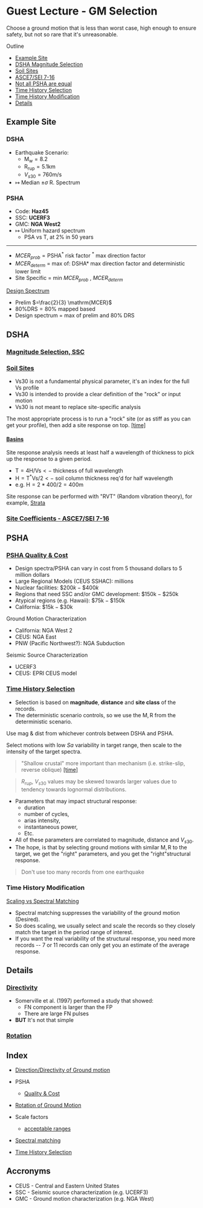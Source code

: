 # Guest Lecture - GM Selection

Choose a ground motion that is less than worst case, high enough to ensure safety, but not so rare that it's unreasonable.

Outline

- [Example Site](#example-site)
- [DSHA Magnitude Selection]()
- [Soil Sites]()
- [ASCE7/SEI 7-16]()
- [Not all PSHA are equal]()
- [Time History Selection]()
- [Time History Modification]()
- [Details]()

## Example Site

### DSHA

- Earthquake Scenario:
  - $\mathrm{M_w} = 8.2$
  - $\operatorname{R_{rup}}=5.1 \mathrm{km}$
  - $V_{s 30}=760 \mathrm{m} / \mathrm{s}$
- $\mapsto$ Median $\pm \sigma$ R. Spectrum

### PSHA

- Code: **Haz45**
- SSC: **UCERF3**
- GMC: **NGA West2**
- $\mapsto$ Uniform hazard spectrum
  - PSA vs T, at 2% in 50 years

--------

- $MCER_{prob}=\mathrm{PSHA}^{*}$ risk factor $^{*}$ max direction factor
- $MCER_{determ}$ = max of: DSHA* max direction factor and deterministic lower limit
- Site Specific = min $MCER_{prob}$ , $MCER_{determ}$

[Design Spectrum](00:27:00)

- Prelim $=\frac{2}{3} \mathrm{MCER}$
- $80 \% \mathrm{DRS}=80 \%$ mapped based
- Design spectrum $=$ max of prelim and $80 \%$ DRS

## DSHA 

### [Magnitude Selection, SSC](00:36:00)

### [Soil Sites](00:58:20)

- Vs30 is not a fundamental physical parameter, it's an index for the full Vs profile
- Vs30 is intended to provide a clear definition of the "rock" or input motion
- Vs30 is not meant to replace site-specific analysis

The most appropriate process is to run a "rock" site (or as stiff as you can get your profile), then add a site response on top. [[time]](1:05:00)

#### [Basins](1:06:42)

Site response analysis needs at least half a wavelength of thickness to pick up the response to a given period.

- $\mathrm{T}=4 \mathrm{H} / \mathrm{Vs}<-$ thickness of full wavelength
- $\mathrm{H}=\mathrm{T}^{*} \mathrm{Vs} / 2<-$ soil column thickness req'd for half wavelength
- e.g. $\mathrm{H}=2 * 400 / 2=400 \mathrm{m}$

Site response can be performed with "RVT" (Random vibration theory), for example, [Strata](https://www.geoengineer.org/software/strata)

### [Site Coefficients - ASCE7/SEI 7-16](1:11:00)

## PSHA

### [PSHA Quality & Cost](1:16:30)

- Design spectra/PSHA can vary in cost from 5 thousand dollars to 5 million dollars
- Large Regional Models (CEUS SSHAC): millions
- Nuclear facilities: $\$ 200 k-\$ 400 k$
- Regions that need SSC and/or GMC development: $\$150\mathrm{k}-\$250\mathrm{k}$
- Atypical regions (e.g. Hawaii): $\$75\mathrm{k}-\$150\mathrm{k}$
- California: $\$ 15 \mathrm{k}-\$ 30 \mathrm{k}$

Ground Motion Characterization

- California: NGA West 2
- CEUS: NGA East
- PNW (Pacific Northwest?): NGA Subduction

Seismic Source Characterization

- UCERF3
- CEUS: EPRI CEUS model

### [Time History Selection](1:27:16)

- Selection is based on **magnitude**, **distance** and **site class** of the records.
- The deterministic scenario controls, so we use the $\mathrm{M}, \mathrm{R}$ from the deterministic scenario.

Use mag & dist from whichever controls between DSHA and PSHA.

Select motions with low $Sa$ variability in target range, then scale to the intensity of the target spectra.

>"Shallow crustal" more important than mechanism (i.e. strike-slip, reverse oblique) [[time]](1:33:00)

>$R_{rup}$, $V_{s30}$ values may be skewed towards larger values due to tendency towards lognormal distributions.

- Parameters that may impact structural response:
  - duration
  - number of cycles,
  - arias intensity,
  - instantaneous power,
  - Etc.
- All of these parameters are correlated to magnitude, distance and
$V_{s30}$.
- The hope, is that by selecting ground motions with similar $\mathrm{M}, \mathrm{R}$ to the target, we get the "right" parameters, and you get the "right"structural response.

>Don't use too many records from one earthquake



### Time History Modification

[Scaling vs Spectral Matching](1:40:52)

- Spectral matching suppresses the variability of the ground motion (Desired).
- So does scaling, we usually select and scale the records so they closely match the target in the period range of interest.
- If you want the real variability of the structural response, you need more records -- 7 or 11 records can only get you an estimate of the average response.

## Details

### [Directivity](1:45:18)

- Somerville et al. (1997) performed a study that showed:
  - FN component is larger than the FP
  - There are large FN pulses
- **BUT** It's not that simple

### [Rotation](1:53:50)

## Index

- [Direction/Directivity of Ground motion](1:45:18)

- PSHA
  - [Quality & Cost](1:16:30)
- [Rotation of Ground Motion](1:53:50)
- Scale factors
  - [acceptable ranges](1:35:00)
- [Spectral matching](1:40:52)
- [Time History Selection](1:27:16)

## Accronyms

- CEUS - Central and Eastern United States
- SSC - Seismic source characterization (e.g. UCERF3)
- GMC - Ground motion characterization (e.g. NGA West)
